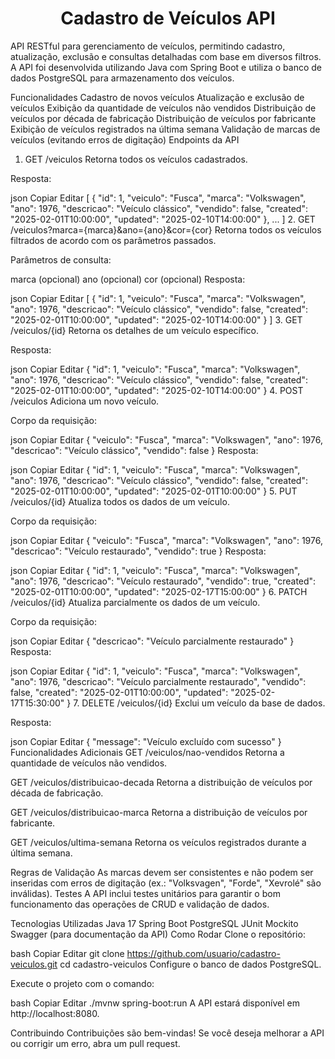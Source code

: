 <h1 align="center">Cadastro de Veículos API</h1>

API RESTful para gerenciamento de veículos, permitindo cadastro, atualização, exclusão e consultas detalhadas com base em diversos filtros. A API foi desenvolvida utilizando Java com Spring Boot e utiliza o banco de dados PostgreSQL para armazenamento dos veículos.


Funcionalidades
Cadastro de novos veículos
Atualização e exclusão de veículos
Exibição da quantidade de veículos não vendidos
Distribuição de veículos por década de fabricação
Distribuição de veículos por fabricante
Exibição de veículos registrados na última semana
Validação de marcas de veículos (evitando erros de digitação)
Endpoints da API
1. GET /veiculos
Retorna todos os veículos cadastrados.

Resposta:

json
Copiar
Editar
[
  {
    "id": 1,
    "veiculo": "Fusca",
    "marca": "Volkswagen",
    "ano": 1976,
    "descricao": "Veículo clássico",
    "vendido": false,
    "created": "2025-02-01T10:00:00",
    "updated": "2025-02-10T14:00:00"
  },
  ...
]
2. GET /veiculos?marca={marca}&ano={ano}&cor={cor}
Retorna todos os veículos filtrados de acordo com os parâmetros passados.

Parâmetros de consulta:

marca (opcional)
ano (opcional)
cor (opcional)
Resposta:

json
Copiar
Editar
[
  {
    "id": 1,
    "veiculo": "Fusca",
    "marca": "Volkswagen",
    "ano": 1976,
    "descricao": "Veículo clássico",
    "vendido": false,
    "created": "2025-02-01T10:00:00",
    "updated": "2025-02-10T14:00:00"
  }
]
3. GET /veiculos/{id}
Retorna os detalhes de um veículo específico.

Resposta:

json
Copiar
Editar
{
  "id": 1,
  "veiculo": "Fusca",
  "marca": "Volkswagen",
  "ano": 1976,
  "descricao": "Veículo clássico",
  "vendido": false,
  "created": "2025-02-01T10:00:00",
  "updated": "2025-02-10T14:00:00"
}
4. POST /veiculos
Adiciona um novo veículo.

Corpo da requisição:

json
Copiar
Editar
{
  "veiculo": "Fusca",
  "marca": "Volkswagen",
  "ano": 1976,
  "descricao": "Veículo clássico",
  "vendido": false
}
Resposta:

json
Copiar
Editar
{
  "id": 1,
  "veiculo": "Fusca",
  "marca": "Volkswagen",
  "ano": 1976,
  "descricao": "Veículo clássico",
  "vendido": false,
  "created": "2025-02-01T10:00:00",
  "updated": "2025-02-01T10:00:00"
}
5. PUT /veiculos/{id}
Atualiza todos os dados de um veículo.

Corpo da requisição:

json
Copiar
Editar
{
  "veiculo": "Fusca",
  "marca": "Volkswagen",
  "ano": 1976,
  "descricao": "Veículo restaurado",
  "vendido": true
}
Resposta:

json
Copiar
Editar
{
  "id": 1,
  "veiculo": "Fusca",
  "marca": "Volkswagen",
  "ano": 1976,
  "descricao": "Veículo restaurado",
  "vendido": true,
  "created": "2025-02-01T10:00:00",
  "updated": "2025-02-17T15:00:00"
}
6. PATCH /veiculos/{id}
Atualiza parcialmente os dados de um veículo.

Corpo da requisição:

json
Copiar
Editar
{
  "descricao": "Veículo parcialmente restaurado"
}
Resposta:

json
Copiar
Editar
{
  "id": 1,
  "veiculo": "Fusca",
  "marca": "Volkswagen",
  "ano": 1976,
  "descricao": "Veículo parcialmente restaurado",
  "vendido": false,
  "created": "2025-02-01T10:00:00",
  "updated": "2025-02-17T15:30:00"
}
7. DELETE /veiculos/{id}
Exclui um veículo da base de dados.

Resposta:

json
Copiar
Editar
{
  "message": "Veículo excluído com sucesso"
}
Funcionalidades Adicionais
GET /veiculos/nao-vendidos
Retorna a quantidade de veículos não vendidos.

GET /veiculos/distribuicao-decada
Retorna a distribuição de veículos por década de fabricação.

GET /veiculos/distribuicao-marca
Retorna a distribuição de veículos por fabricante.

GET /veiculos/ultima-semana
Retorna os veículos registrados durante a última semana.

Regras de Validação
As marcas devem ser consistentes e não podem ser inseridas com erros de digitação (ex.: "Volksvagen", "Forde", "Xevrolé" são inválidas).
Testes
A API inclui testes unitários para garantir o bom funcionamento das operações de CRUD e validação de dados.

Tecnologias Utilizadas
Java 17
Spring Boot
PostgreSQL
JUnit
Mockito
Swagger (para documentação da API)
Como Rodar
Clone o repositório:

bash
Copiar
Editar
git clone https://github.com/usuario/cadastro-veiculos.git
cd cadastro-veiculos
Configure o banco de dados PostgreSQL.

Execute o projeto com o comando:

bash
Copiar
Editar
./mvnw spring-boot:run
A API estará disponível em http://localhost:8080.

Contribuindo
Contribuições são bem-vindas! Se você deseja melhorar a API ou corrigir um erro, abra um pull request.
